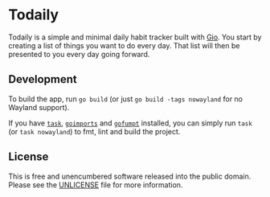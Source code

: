 # Todaily

Todaily is a simple and minimal daily habit tracker built with
[Gio](https://gioui.org/). You start by creating a list of things you want to
do every day. That list will then be presented to you every day going forward.

## Development

To build the app, run `go build` (or just `go build -tags nowayland` for no Wayland
support).

If you have [`task`](https://github.com/go-task/task),
[`goimports`](https://pkg.go.dev/golang.org/x/tools/cmd/goimports) and
[`gofumpt`](https://github.com/mvdan/gofumpt) installed, you can simply run
`task` (or `task nowayland`) to fmt, lint and build the project.

## License

This is free and unencumbered software released into the public domain. Please
see the [UNLICENSE](./UNLICENSE) file for more information.
